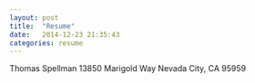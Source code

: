 ```yaml
---
layout: post
title:  "Resume"
date:   2014-12-23 21:35:43
categories: resume
---
```

Thomas Spellman
13850 Marigold Way
Nevada City, CA 95959

